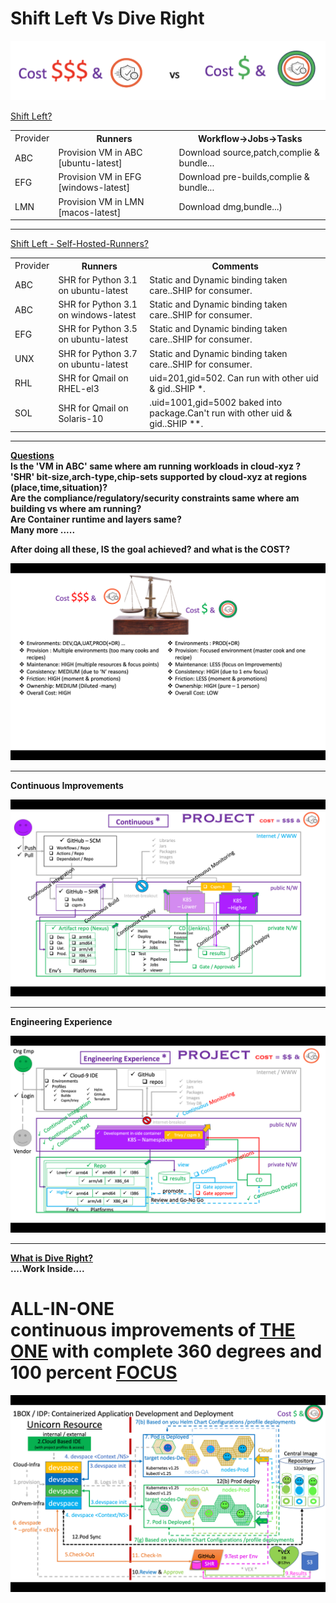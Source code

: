 # Shift Left Vs Dive Right

![idp image](images/1BOX-IDP.png) <br>

<u>Shift Left?</u> <br>

<table>
<tr><td>Provider</th><th>Runners</th><th>Workflow->Jobs->Tasks</th></tr>
<tr><td>ABC</td><td>Provision VM in ABC [ubuntu-latest]</td><td>Download source,patch,complie & bundle...</td></tr>
<tr><td>EFG</td><td>Provision VM in EFG [windows-latest]</td><td>Download pre-builds,complie & bundle...</td></tr>
<tr><td>LMN</td><td>Provision VM in LMN [macos-latest]</td><td>Download dmg,bundle...)</td></tr>
</table>

<hr>
<u> Shift Left - Self-Hosted-Runners? </u>
<table>
<tr><td>Provider</th><th>Runners</th><th>Comments</th></tr>
<tr><td>ABC</td><td>SHR for Python 3.1 on ubuntu-latest</td><td>Static and Dynamic binding taken care..SHIP for consumer.</td></tr>
<tr><td>ABC</td><td>SHR for Python 3.1 on windows-latest</td><td>Static and Dynamic binding taken care..SHIP for consumer.</td></tr>
<tr><td>EFG</td><td>SHR for Python 3.5 on ubuntu-latest</td><td>Static and Dynamic binding taken care..SHIP for consumer.</td></tr>
<tr><td>UNX</td><td>SHR for Python 3.7 on ubuntu-latest</td><td>Static and Dynamic binding taken care..SHIP for consumer.</td></tr>
<tr><td>RHL</td><td>SHR for Qmail on RHEL-el3</td><td>uid=201,gid=502. Can run with other uid & gid..SHIP *.</td></tr>
<tr><td>SOL</td><td>SHR for Qmail on Solaris-10</td><td>.uid=1001,gid=5002 baked into package.Can't run with other uid & gid..SHIP **.</td></tr>
</table>

<hr>
<b><u> Questions </u><b><br>
Is the 'VM in ABC' same where am running workloads in cloud-xyz ? <br>
'SHR' bit-size,arch-type,chip-sets supported by cloud-xyz at regions (place,time,situation)? <br>
Are the compliance/regulatory/security constraints same where am building vs where am running? <br>
Are Container runtime and layers same? <br>
Many more .....

After doing all these, IS the goal achieved? and what is the COST? <br>

![idp image 1](images/idp-1.png)

<hr>
Continuous Improvements <br>

![idp image 1](images/idp-2.png)
<hr>
Engineering Experience <br>

![idp image 1](images/idp-3.png)

<hr>
<u> What is Dive Right? </u> <br>
 ....Work Inside....  <br>

 <h1> ALL-IN-ONE <br> 
      continuous improvements of <u>THE ONE</u> with complete 360 degrees and 100 percent <u>FOCUS</u> </h1>

![idp image 1](images/idp-4.png)

